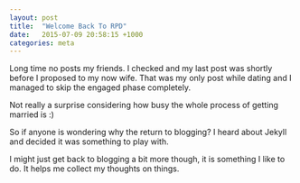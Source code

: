 ```yaml
---
layout: post
title:  "Welcome Back To RPD"
date:   2015-07-09 20:58:15 +1000
categories: meta
---
```


Long time no posts my friends. I checked and my last post was shortly before I proposed to my now wife. That was my only post while dating and I managed to skip the engaged phase completely.

Not really a surprise considering how busy the whole process of getting married is :)

So if anyone is wondering why the return to blogging? I heard about Jekyll and decided it was something to play with. 

I might just get back to blogging a bit more though, it is something I like to do. It helps me collect my thoughts on things.
